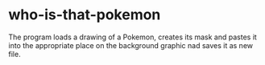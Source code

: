 # who-is-that-pokemon

The program loads a drawing of a Pokemon, creates its mask and pastes it into the appropriate place on the background graphic nad saves it as new file.
